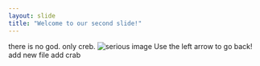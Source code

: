 ```yaml
---
layout: slide
title: "Welcome to our second slide!"
---
```

there is no god. only creb. 
![serious image](https://render.fineartamerica.com/images/rendered/default/print/6.5/8/break/images/artworkimages/medium/2/crab-wearing-birthday-party-hat-jeffrey-hamilton.jpg)
Use the left arrow to go back!
add new file
add crab
